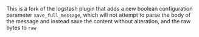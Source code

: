 This is a fork of the logstash plugin that adds a new boolean configuration parameter `save_full_message`, which will not attempt to parse the body of the message and instead save the content without alteration, and the raw bytes to `raw`